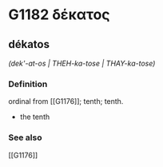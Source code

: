 # G1182 δέκατος

## dékatos

_(dek'-at-os | THEH-ka-tose | THAY-ka-tose)_

### Definition

ordinal from [[G1176]]; tenth; tenth.

- the tenth

### See also

[[G1176]]

